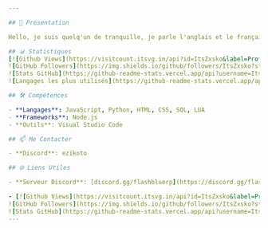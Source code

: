 ```yaml
---

## 🚀 Présentation

Hello, je suis quelq'un de tranquille, je parle l'anglais et le français. Je suis développeur en deux Langages (ce sont mes principaux) le LUA et le Javascript, a bientôt 👋🏻 !  

## 📊 Statistiques
[![Github Views](https://visitcount.itsvg.in/api?id=ItsZxsko&label=Profile%20Views&color=12&icon=0&pretty=false)](https://visitcount.itsvg.in) 
![GitHub Followers](https://img.shields.io/github/followers/ItsZxsko?style=social)
![Stats GitHub](https://github-readme-stats.vercel.app/api?username=ItsZxsko&show_icons=true&theme=radical)
![Langages les plus utilisés](https://github-readme-stats.vercel.app/api/top-langs/?username=ItsZxsko&layout=compact&theme=radical)

## 🛠️ Compétences

- **Langages**: JavaScript, Python, HTML, CSS, SQL, LUA
- **Frameworks**: Node.js
- **Outils**: Visual Studio Code

## 📫 Me Contacter

- **Discord**: ezikoto

## 🌐 Liens Utiles

- **Serveur Discord**: [discord.gg/flashbluerp](https://discord.gg/flashbluerp)

- [![Github Views](https://visitcount.itsvg.in/api?id=ItsZxsko&label=Profile%20Views&color=12&icon=0&pretty=false)](https://visitcount.itsvg.in) 
![GitHub Followers](https://img.shields.io/github/followers/ItsZxsko?style=social)
![Stats GitHub](https://github-readme-stats.vercel.app/api?username=ItsZxsko&show_icons=
---
```

